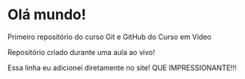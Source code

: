 # Olá mundo!
 Primeiro repositório do curso Git e GitHub do Curso em Vídeo
 
Repositório criado durante uma aula ao vivo!

Essa linha eu adicionei diretamente no site! QUE IMPRESSIONANTE!!!
